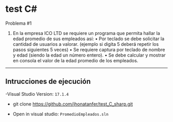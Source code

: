 # test C#

Problema #1 
 
1. En la empresa ICO LTD se requiere un programa que permita hallar la edad promedio de sus empleados así:
• Por teclado se debe solicitar la cantidad de usuarios a valorar. (ejemplo si digita 5 deberá repetir los pasos siguientes 5 veces)
• Se requiere captura por teclado de nombre y edad (siendo la edad un número entero).
• Se debe calcular y mostrar en consola el valor de la edad promedio de los empleados.


-----------------------------------------
## Intrucciones de ejecución

-Visual Studio Version: `17.1.4`

- git clone https://github.com/jhonatanfer/test_C_sharp.git

- Open in visual studio:  `PromedioEmpleados.sln`

